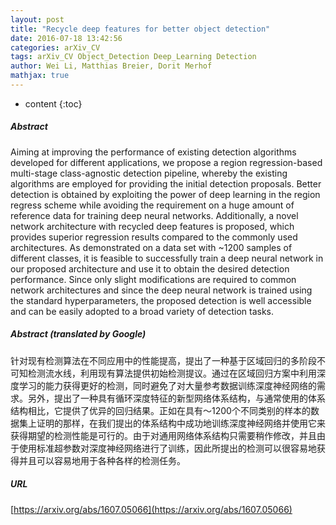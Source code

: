 ```yaml
---
layout: post
title: "Recycle deep features for better object detection"
date: 2016-07-18 13:42:56
categories: arXiv_CV
tags: arXiv_CV Object_Detection Deep_Learning Detection
author: Wei Li, Matthias Breier, Dorit Merhof
mathjax: true
---
```


* content
{:toc}

##### Abstract
Aiming at improving the performance of existing detection algorithms developed for different applications, we propose a region regression-based multi-stage class-agnostic detection pipeline, whereby the existing algorithms are employed for providing the initial detection proposals. Better detection is obtained by exploiting the power of deep learning in the region regress scheme while avoiding the requirement on a huge amount of reference data for training deep neural networks. Additionally, a novel network architecture with recycled deep features is proposed, which provides superior regression results compared to the commonly used architectures. As demonstrated on a data set with ~1200 samples of different classes, it is feasible to successfully train a deep neural network in our proposed architecture and use it to obtain the desired detection performance. Since only slight modifications are required to common network architectures and since the deep neural network is trained using the standard hyperparameters, the proposed detection is well accessible and can be easily adopted to a broad variety of detection tasks.

##### Abstract (translated by Google)
针对现有检测算法在不同应用中的性能提高，提出了一种基于区域回归的多阶段不可知检测流水线，利用现有算法提供初始检测提议。通过在区域回归方案中利用深度学习的能力获得更好的检测，同时避免了对大量参考数据训练深度神经网络的需求。另外，提出了一种具有循环深度特征的新型网络体系结构，与通常使用的体系结构相比，它提供了优异的回归结果。正如在具有〜1200个不同类别的样本的数据集上证明的那样，在我们提出的体系结构中成功地训练深度神经网络并使用它来获得期望的检测性能是可行的。由于对通用网络体系结构只需要稍作修改，并且由于使用标准超参数对深度神经网络进行了训练，因此所提出的检测可以很容易地获得并且可以容易地用于各种各样的检测任务。

##### URL
[https://arxiv.org/abs/1607.05066](https://arxiv.org/abs/1607.05066)

